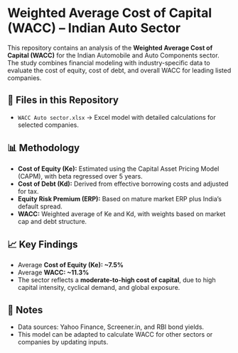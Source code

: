 # Weighted Average Cost of Capital (WACC) – Indian Auto Sector

This repository contains an analysis of the **Weighted Average Cost of Capital (WACC)** for the Indian Automobile and Auto Components sector.  
The study combines financial modeling with industry-specific data to evaluate the cost of equity, cost of debt, and overall WACC for leading listed companies.

## 📂 Files in this Repository
- `WACC Auto sector.xlsx` → Excel model with detailed calculations for selected companies.  

## 📊 Methodology
- **Cost of Equity (Ke):** Estimated using the Capital Asset Pricing Model (CAPM), with beta regressed over 5 years.  
- **Cost of Debt (Kd):** Derived from effective borrowing costs and adjusted for tax.  
- **Equity Risk Premium (ERP):** Based on mature market ERP plus India’s default spread.  
- **WACC:** Weighted average of Ke and Kd, with weights based on market cap and debt structure.  

## 📈 Key Findings
- Average **Cost of Equity (Ke): ~7.5%**  
- Average **WACC: ~11.3%**  
- The sector reflects a **moderate-to-high cost of capital**, due to high capital intensity, cyclical demand, and global exposure.  

## 📝 Notes
- Data sources: Yahoo Finance, Screener.in, and RBI bond yields.  
- This model can be adapted to calculate WACC for other sectors or companies by updating inputs.  
